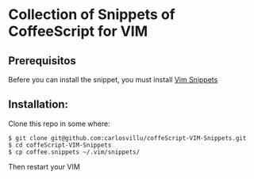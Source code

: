 # Collection of Snippets of CoffeeScript for VIM

## Prerequisitos

Befere you can install the snippet, you must install [Vim Snippets](http://www.vim.org/scripts/script.php?script_id=2540)

## Installation:

Clone this repo in some where:

    $ git clone git@github.com:carlosvillu/coffeScript-VIM-Snippets.git
    $ cd coffeScript-VIM-Snippets
    $ cp coffee.snippets ~/.vim/snippets/

Then restart your VIM
